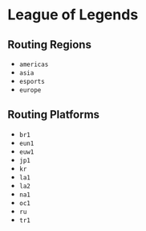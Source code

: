 # League of Legends 

## Routing Regions 

* `americas`
* `asia`
* `esports`
* `europe`

## Routing Platforms 

* `br1`
* `eun1`
* `euw1`
* `jp1`
* `kr`
* `la1`
* `la2`
* `na1`
* `oc1`
* `ru`
* `tr1`

